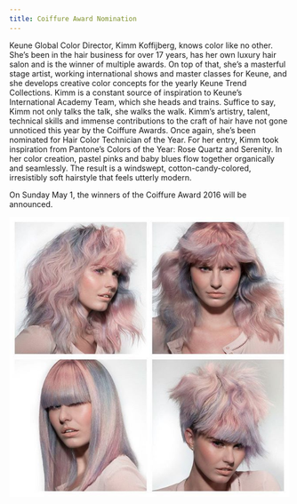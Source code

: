 ```yaml
---
title: Coiffure Award Nomination
---
```



Keune Global Color Director, Kimm Koffijberg, knows color like no other. She’s been in the hair business for over 17 years, has her own luxury hair salon and is the winner of multiple awards. On top of that, she’s a masterful stage artist, working international shows and master classes for Keune, and she develops creative color concepts for the yearly Keune Trend Collections. Kimm is a constant source of inspiration to Keune’s International Academy Team, which she heads and trains. Suffice to say, Kimm not only talks the talk, she walks the walk. Kimm’s artistry, talent, technical skills and immense contributions to the craft of hair have not gone unnoticed this year by the Coiffure Awards. Once again, she’s been nominated for Hair Color Technician of the Year. For her entry, Kimm took inspiration from Pantone’s Colors of the Year: Rose Quartz and Serenity. In her color creation, pastel pinks and baby blues flow together organically and seamlessly. The result is a windswept, cotton-candy-colored, irresistibly soft hairstyle that feels utterly modern.

On Sunday May 1, the winners of the Coiffure Award 2016 will be announced.

![](/uploads/versions/coiffure-awards-kimm-kapper-amsterdam---x----640-640x---.jpg)